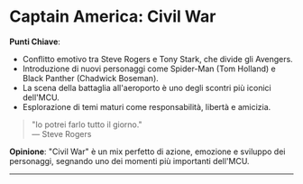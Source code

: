 # Captain America: Civil War 

 **Punti Chiave**: 
  - Conflitto emotivo tra Steve Rogers e Tony Stark, che divide gli Avengers.
  - Introduzione di nuovi personaggi come Spider-Man (Tom Holland) e Black Panther (Chadwick Boseman).
  - La scena della battaglia all'aeroporto è uno degli scontri più iconici dell'MCU.
  - Esplorazione di temi maturi come responsabilità, libertà e amicizia.

> "Io potrei farlo tutto il giorno."  
> — Steve Rogers

**Opinione**: "Civil War" è un mix perfetto di azione, emozione e sviluppo dei personaggi, segnando uno dei momenti più importanti dell'MCU.

---